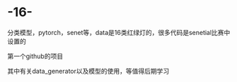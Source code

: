# -16-
分类模型，pytorch，senet等，data是16类红绿灯的，很多代码是senetial比赛中设置的

第一个github的项目

其中有关data_generator以及模型的使用，等值得后期学习
